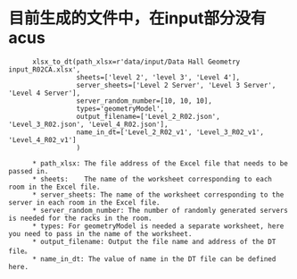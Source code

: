 # 目前生成的文件中，在input部分没有acus

          xlsx_to_dt(path_xlsx=r'data/input/Data Hall Geometry input_R02CA.xlsx',
                     sheets=['level 2', 'level 3', 'Level 4'],
                     server_sheets=['Level 2 Server', 'Level 3 Server', 'Level 4 Server'],
                     server_random_number=[10, 10, 10],
                     types='geometryModel',
                     output_filename=['Level_2_R02.json', 'Level_3_R02.json', 'Level_4_R02.json'],
                     name_in_dt=['Level_2_R02_v1', 'Level_3_R02_v1', 'Level_4_R02_v1']
                     )

          * path_xlsx: The file address of the Excel file that needs to be passed in.
          * sheets:    The name of the worksheet corresponding to each room in the Excel file.
          * server_sheets: The name of the worksheet corresponding to the server in each room in the Excel file.
          * server_random_number: The number of randomly generated servers is needed for the racks in the room.
          * types: For geometryModel is needed a separate worksheet, here you need to pass in the name of the worksheet.
          * output_filename: Output the file name and address of the DT file。
          * name_in_dt: The value of name in the DT file can be defined here.